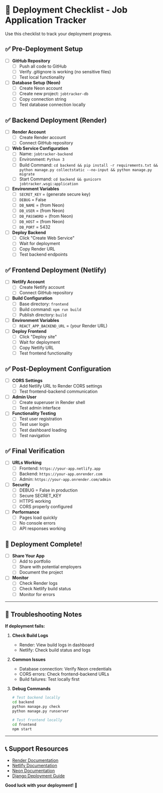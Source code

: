 # 🚀 Deployment Checklist - Job Application Tracker

Use this checklist to track your deployment progress.

## ✅ Pre-Deployment Setup

- [ ] **GitHub Repository**
  - [ ] Push all code to GitHub
  - [ ] Verify .gitignore is working (no sensitive files)
  - [ ] Test local functionality

- [ ] **Database Setup (Neon)**
  - [ ] Create Neon account
  - [ ] Create new project: `jobtracker-db`
  - [ ] Copy connection string
  - [ ] Test database connection locally

## ✅ Backend Deployment (Render)

- [ ] **Render Account**
  - [ ] Create Render account
  - [ ] Connect GitHub repository

- [ ] **Web Service Configuration**
  - [ ] Name: `jobtracker-backend`
  - [ ] Environment: `Python 3`
  - [ ] Build Command: `cd backend && pip install -r requirements.txt && python manage.py collectstatic --no-input && python manage.py migrate`
  - [ ] Start Command: `cd backend && gunicorn jobtracker.wsgi:application`

- [ ] **Environment Variables**
  - [ ] `SECRET_KEY` = (generate secure key)
  - [ ] `DEBUG` = False
  - [ ] `DB_NAME` = (from Neon)
  - [ ] `DB_USER` = (from Neon)
  - [ ] `DB_PASSWORD` = (from Neon)
  - [ ] `DB_HOST` = (from Neon)
  - [ ] `DB_PORT` = 5432

- [ ] **Deploy Backend**
  - [ ] Click "Create Web Service"
  - [ ] Wait for deployment
  - [ ] Copy Render URL
  - [ ] Test backend endpoints

## ✅ Frontend Deployment (Netlify)

- [ ] **Netlify Account**
  - [ ] Create Netlify account
  - [ ] Connect GitHub repository

- [ ] **Build Configuration**
  - [ ] Base directory: `frontend`
  - [ ] Build command: `npm run build`
  - [ ] Publish directory: `build`

- [ ] **Environment Variables**
  - [ ] `REACT_APP_BACKEND_URL` = (your Render URL)

- [ ] **Deploy Frontend**
  - [ ] Click "Deploy site"
  - [ ] Wait for deployment
  - [ ] Copy Netlify URL
  - [ ] Test frontend functionality

## ✅ Post-Deployment Configuration

- [ ] **CORS Settings**
  - [ ] Add Netlify URL to Render CORS settings
  - [ ] Test frontend-backend communication

- [ ] **Admin User**
  - [ ] Create superuser in Render shell
  - [ ] Test admin interface

- [ ] **Functionality Testing**
  - [ ] Test user registration
  - [ ] Test user login
  - [ ] Test dashboard loading
  - [ ] Test navigation

## ✅ Final Verification

- [ ] **URLs Working**
  - [ ] Frontend: `https://your-app.netlify.app`
  - [ ] Backend: `https://your-app.onrender.com`
  - [ ] Admin: `https://your-app.onrender.com/admin`

- [ ] **Security**
  - [ ] DEBUG = False in production
  - [ ] Secure SECRET_KEY
  - [ ] HTTPS working
  - [ ] CORS properly configured

- [ ] **Performance**
  - [ ] Pages load quickly
  - [ ] No console errors
  - [ ] API responses working

## 🎉 Deployment Complete!

- [ ] **Share Your App**
  - [ ] Add to portfolio
  - [ ] Share with potential employers
  - [ ] Document the project

- [ ] **Monitor**
  - [ ] Check Render logs
  - [ ] Check Netlify build status
  - [ ] Monitor for errors

---

## 🔧 Troubleshooting Notes

**If deployment fails:**

1. **Check Build Logs**
   - Render: View build logs in dashboard
   - Netlify: Check build status and logs

2. **Common Issues**
   - Database connection: Verify Neon credentials
   - CORS errors: Check frontend-backend URLs
   - Build failures: Test locally first

3. **Debug Commands**
   ```bash
   # Test backend locally
   cd backend
   python manage.py check
   python manage.py runserver
   
   # Test frontend locally
   cd frontend
   npm start
   ```

---

## 📞 Support Resources

- [Render Documentation](https://render.com/docs)
- [Netlify Documentation](https://docs.netlify.com/)
- [Neon Documentation](https://neon.tech/docs)
- [Django Deployment Guide](https://docs.djangoproject.com/en/stable/howto/deployment/)

**Good luck with your deployment! 🚀** 